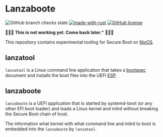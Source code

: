# Lanzaboote

![GitHub branch checks state](https://img.shields.io/github/checks-status/blitz/lanzaboote/master)
[![made-with-rust](https://img.shields.io/badge/Made%20with-Rust-1f425f.svg)](https://www.rust-lang.org/)
[![GitHub license](https://img.shields.io/github/license/blitz/lanzaboot.svg)](https://github.com/Naereen/StrapDown.js/blob/master/LICENSE)

🚧🚧🚧 **This is not working yet. Come back later.*** 🚧🚧🚧

This repository contains experimental tooling for Secure Boot on
[NixOS](https://nixos.org/).

## lanzatool

`lanzatool` is a Linux command line application that takes a
[bootspec](https://github.com/NixOS/rfcs/pull/125) document and
installs the boot files into the UEFI
[ESP](https://en.wikipedia.org/wiki/EFI_system_partition).

## lanzaboote

`lanzaboote` is a UEFI application that is started by systemd-boot (or
any other EFI boot loader) and loads a Linux kernel and initrd without
breaking the Secure Boot chain of trust.

The information what kernel with what command line and initrd to boot
is embedded into the `lanzaboote` by `lanzatool`.
